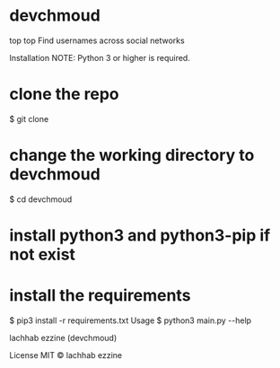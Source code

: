 # devchmoud
top top 
Find usernames across social networks

 

Installation
NOTE: Python 3 or higher is required.

# clone the repo
$ git clone 

# change the working directory to devchmoud
$ cd devchmoud

# install python3 and python3-pip if not exist

# install the requirements
$ pip3 install -r requirements.txt
Usage
$ python3 main.py --help


lachhab ezzine (devchmoud)

License
MIT © lachhab ezzine

